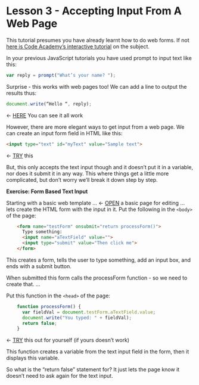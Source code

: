 Lesson 3 - Accepting Input From A Web Page
===========================================

This tutorial presumes you have already learnt how to do web forms.  If not [here is Code Academy’s interactive tutorial](http://www.codecademy.com/courses/web-beginner-en-Vfmnp/0/1) on the subject.

In your previous JavaScript tutorials you have used prompt to input text like this:
```javascript
var reply = prompt("What’s your name? ");  
```
Surprise - this works with web pages too!  We can add a line to output the results thus:
```javascript
document.write(“Hello “, reply);
```
← [HERE](http://jsbin.com/jebudateso/1/edit?html,output) You can see it all work

However, there are more elegant ways to get input from a web page.  We can create an input form field in HTML like this:
```html
<input type="text" id="myText" value="Sample text">		
```
← [TRY](http://jsbin.com/huyaqelebo/1/edit?html,output) this

But, this only accepts the text input though and it doesn’t put it in a variable, nor does it submit it in any way.  This where things get a little more complicated, but don’t worry we’ll break it down step by step.

**Exercise: Form Based Text Input**

Starting with a basic web template …	← [OPEN](http://jsbin.com/cekigaluwe/1/edit?html,output) a basic page for editing
... lets create the HTML form with the input in it.  Put the following in the `<body>` of the page:
```html
    <form name="testForm" onsubmit="return processForm()"> 
      Type something: 
      <input name="aTextField" value=""> 
      <input type="submit" value="Then click me"> 
    </form> 
```
This creates a form, tells the user to type something, add an input box, and ends with a submit button.

When submitted this form calls the processForm function - so we need to create that. …

Put this function in the `<head>` of the page:
```javascript
    function processForm() { 
      var fieldVal = document.testForm.aTextField.value; 
      document.write("You typed: " + fieldVal); 
      return false;  
    } 
```
← [TRY](http://jsbin.com/hobaxumeri/1/edit?html,output) this out for yourself (if yours doesn’t work)

This function creates a variable from the text input field in the form, then it displays this variable.

So what is the “return false” statement for?  It just lets the page know it doesn’t need to ask again for the text input.

